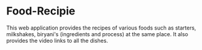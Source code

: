 # Food-Recipie
This web application provides the recipes of various foods such as starters, milkshakes, biryani's (ingredients and process) at the same place. It also provides the video links to all the dishes.
